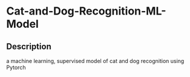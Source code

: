 # Cat-and-Dog-Recognition-ML-Model
## Description
a machine learning, supervised model of cat and dog recognition using Pytorch
